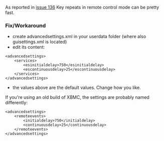 As reported in [issue 136](http://code.google.com/p/android-xbmcremote/issues/detail?id=136) Key repeats in remote control mode can be pretty fast.

### Fix/Workaround ###


  * create advancedsettings.xml in your userdata folder (where also guisettings.xml is located)
  * edit its content:

```
<advancedsettings>
    <services>
    	<esinitialdelay>750</esinitialdelay>
    	<escontinuousdelay>25</escontinuousdelay>
    </services>
</advancedsettings>
```
  * the values above are the default values. Change how you like.

If you're using an old build of XBMC, the settings are probably named differently:

```
<advancedsettings>
    <remoteevents>
    	<initialdelay>750</initialdelay>
    	<continuousdelay>25</continuousdelay>
    </remoteevents>
</advancedsettings>
```